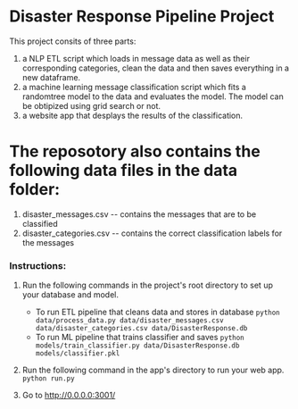 # Disaster Response Pipeline Project
This project consits of three parts: 
1) a NLP ETL script which loads in message data as well as their corresponding categories, clean the data and then saves everything in a new dataframe. 
2) a machine learning message classification script which fits a randomtree model to the data and evaluates the model. The model can be obtipized using grid search or not. 
3) a website app that desplays the results of the classification. 

# The reposotory also contains the following data files in the data folder: 
1) disaster_messages.csv -- contains the messages that are to be classified 
2) disaster_categories.csv -- contains the correct classification labels for the messages
  
### Instructions:
1. Run the following commands in the project's root directory to set up your database and model.

    - To run ETL pipeline that cleans data and stores in database
        `python data/process_data.py data/disaster_messages.csv data/disaster_categories.csv data/DisasterResponse.db`
    - To run ML pipeline that trains classifier and saves
        `python models/train_classifier.py data/DisasterResponse.db models/classifier.pkl`

2. Run the following command in the app's directory to run your web app.
    `python run.py`

3. Go to http://0.0.0.0:3001/
